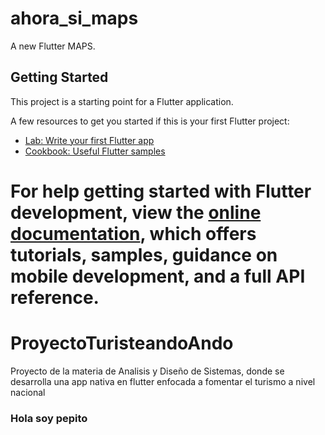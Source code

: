 # ahora_si_maps

A new Flutter MAPS.

## Getting Started

This project is a starting point for a Flutter application.

A few resources to get you started if this is your first Flutter project:

- [Lab: Write your first Flutter app](https://docs.flutter.dev/get-started/codelab)
- [Cookbook: Useful Flutter samples](https://docs.flutter.dev/cookbook)

For help getting started with Flutter development, view the
[online documentation](https://docs.flutter.dev/), which offers tutorials,
samples, guidance on mobile development, and a full API reference.
=======
# ProyectoTuristeandoAndo
Proyecto de la materia de Analisis y Diseño de Sistemas, donde se desarrolla una app nativa en flutter enfocada a fomentar el turismo a nivel nacional

### Hola soy pepito
